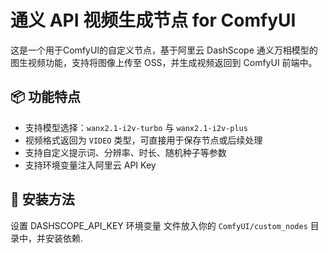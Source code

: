 # 通义 API 视频生成节点 for ComfyUI

这是一个用于ComfyUI的自定义节点，基于阿里云 DashScope 通义万相模型的图生视频功能，支持将图像上传至 OSS，并生成视频返回到 ComfyUI 前端中。

## 📦 功能特点

- 支持模型选择：`wanx2.1-i2v-turbo` 与 `wanx2.1-i2v-plus`
- 视频格式返回为 `VIDEO` 类型，可直接用于保存节点或后续处理
- 支持自定义提示词、分辨率、时长、随机种子等参数
- 支持环境变量注入阿里云 API Key

## 🧪 安装方法

设置 DASHSCOPE_API_KEY 环境变量
文件放入你的 `ComfyUI/custom_nodes` 目录中，并安装依赖.

